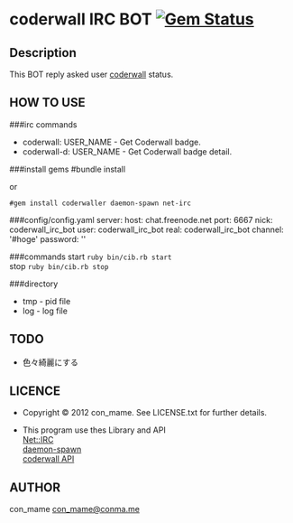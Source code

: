 coderwall IRC BOT [![Gem Status](https://gemnasium.com/conmame/coderwall-irc-bot.png)](https://gemnasium.com/conmame/coderwall-irc-bot)
====

Description
----
This BOT reply asked user [coderwall](http://coderwall.com/) status.

HOW TO USE
----

###irc commands
* coderwall: USER_NAME - Get Coderwall badge.
* coderwall-d: USER_NAME - Get Coderwall badge detail.

###install gems
    #bundle install
    
or

    #gem install coderwaller daemon-spawn net-irc

###config/config.yaml
    server:
      host:     chat.freenode.net
      port:     6667
      nick:     coderwall_irc_bot
      user:     coderwall_irc_bot
      real:     coderwall_irc_bot
      channel:	'#hoge'
      password:  ''
      
###commands
start `ruby bin/cib.rb start`  
stop `ruby bin/cib.rb stop`

###directory
* tmp - pid file
* log - log file

TODO
----
* 色々綺麗にする
  
LICENCE
----
* Copyright © 2012 con_mame. See LICENSE.txt for further details.

* This program use thes Library and API  
 [Net::IRC](http://github.com/cho45/net-irc)  
 [daemon-spawn](https://github.com/alexvollmer/daemon-spawn)  
 [coderwall API](http://coderwall.com/api)
 
AUTHOR
----
con_mame con_mame@conma.me
